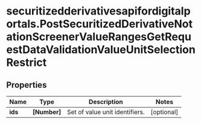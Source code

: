 # securitizedderivativesapifordigitalportals.PostSecuritizedDerivativeNotationScreenerValueRangesGetRequestDataValidationValueUnitSelectionRestrict

## Properties

Name | Type | Description | Notes
------------ | ------------- | ------------- | -------------
**ids** | **[Number]** | Set of value unit identifiers. | [optional] 



